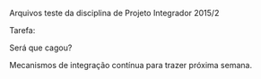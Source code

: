 Arquivos teste da disciplina de Projeto Integrador 2015/2

Tarefa:

Será que cagou?

Mecanismos de integração contínua para trazer próxima semana.
